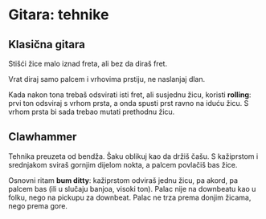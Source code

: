 # Gitara: tehnike

## Klasična gitara

Stišći žice malo iznad freta, ali bez da diraš fret.

Vrat diraj samo palcem i vrhovima prstiju, ne naslanjaj dlan.

Kada nakon tona trebaš odsvirati isti fret, ali susjednu žicu, koristi **rolling**: prvi ton odsviraj s vrhom prsta, a onda spusti prst ravno na iduću žicu. S vrhom prsta bi sada trebao mutati prethodnu žicu.

## Clawhammer

Tehnika preuzeta od bendža. Šaku oblikuj kao da držiš čašu. S kažiprstom i srednjakom sviraš gornjim dijelom nokta, a palcem povlačiš bas žice.

Osnovni ritam **bum ditty**: kažiprstom odviraš jednu žicu, pa akord, pa palcem bas (ili u slučaju banjoa, visoki ton). Palac nije na downbeatu kao u folku, nego na pickupu za downbeat. Palac ne trza prema donjim žicama, nego prema gore.
